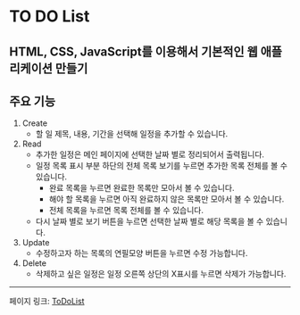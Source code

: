 # TO DO List

HTML, CSS, JavaScript를 이용해서 기본적인 웹 애플리케이션 만들기
------------

## 주요 기능

1. Create
    + 할 일 제목, 내용, 기간을 선택해 일정을 추가할 수 있습니다.
2. Read
    + 추가한 일정은 메인 페이지에 선택한 날짜 별로 정리되어서 출력됩니다.
    + 일정 목록 표시 부분 하단의 전체 목록 보기를 누르면 추가한 목록 전체를 볼 수 있습니다.
        - 완료 목록을 누르면 완료한 목록만 모아서 볼 수 있습니다.
        - 해야 할 목록을 누르면 아직 완료하지 않은 목록만 모아서 볼 수 있습니다.
        - 전체 목록을 누르면 목록 전체를 볼 수 있습니다.
    + 다시 날짜 별로 보기 버튼을 누르면 선택한 날짜 별로 해당 목록을 볼 수 있습니다.
3. Update
    + 수정하고자 하는 목록의 연필모양 버튼을 누르면 수정 가능합니다.
4. Delete
    + 삭제하고 싶은 일정은 일정 오른쪽 상단의 X표시를 누르면 삭제가 가능합니다.

-----------

페이지 링크: [ToDoList](https://hseongh.github.io/ToDoList/)
